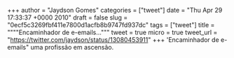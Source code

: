 
+++
author = "Jaydson Gomes"
categories = ["tweet"]
date = "Thu Apr 29 17:33:37 +0000 2010"
draft = false
slug = "0ecf5c3269fbf411e7800d1acfb8b9747fd937dc"
tags = ["tweet"]
title = """"Encaminhador de e-emails..."""
tweet = true
micro = true
tweet_url = "https://twitter.com/jaydson/status/13080453911"
+++
'Encaminhador de e-emails" uma profissão em ascensão.
